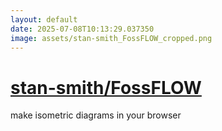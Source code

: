 ```yaml
---
layout: default
date: 2025-07-08T10:13:29.037350
image: assets/stan-smith_FossFLOW_cropped.png
---
```


# [stan-smith/FossFLOW](https://github.com/stan-smith/FossFLOW)

make isometric diagrams in your browser
